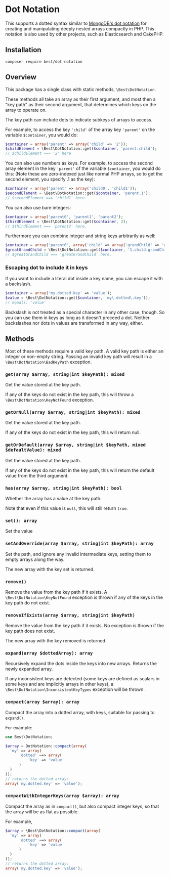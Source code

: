 # Dot Notation

This supports a dotted syntax similar to [MongoDB's dot notation][1] for creating
and manipulating deeply nested arrays compactly in PHP. This notation is also used by 
other projects, such as Elasticsearch and CakePHP.

## Installation

```
composer require best/dot-notation
```

## Overview

This package has a single class with static methods, `\Best\DotNotation`.

These methods all take an array as their first argument, and most then a "key path" as their
second argument, that determines which keys on the array to operate on.

The key path can include dots to indicate subkeys of arrays to access.

For example, to access the key `'child'` of the array key `'parent'` on the variable 
`$container`, you would do:

```php
$container = array('parent' => array('child' => '2')); 
$childElement = \Best\DotNotation::get($container, 'parent.child');
// $childElement === '2' here

```
You can also use numbers as keys. For example, to access the second array element in the key `'parent'` of the variable
`$container`, you would do this: (Note these are zero-indexed just like normal PHP arrays, so to 
get the second element, you specify .1 as the key):

```php
$container = array('parent' => array('child0', 'child1'));
$secondElement = \Best\DotNotation::get($container, 'parent.1');
// $secondElement === 'child1' here.
```

You can also use bare integers:

```php
$container = array('parent0', 'parent1', 'parent2');
$thirdElement = \Best\DotNotation::get($container, 2);
// $thirdElement === 'parent2' here.
```

Furthermore you can combine integer and string keys arbitrarily 
as well:

```php
$container = array('parent0', array('child' => array('grandChild' => 'greatGrandChild'))));
$greatGrandChild = \Best\DotNotation::get($container, '1.child.grandChild')
// $greatGrandChild === 'greatGrandChild' here.
```

### Escaping dot to include it in keys

If you want to include a literal dot inside a key name, you can escape it with a backslash.

```php
$container = array('my.dotted.key' => 'value');
$value = \Best\DotNotation::get($container, 'my\.dotted\.key'));
// equals: 'value'
```

Backslash is not treated as a special character in any other case, though. So you
can use them in keys as long as it doesn't preceed a dot. Neither backslashes nor dots
in values are transformed in any way, either.
 
## Methods

Most of these methods require a valid key path. A valid key path is
either an integer or non-empty string. Passing an invalid key path will
result in a `\Best\DotNotation\BadKeyPath` exception.

### `get(array $array, string|int $keyPath): mixed`

Get the value stored at the key path.

If any of the keys do not exist in the key path, this will 
throw a `\Best\DotNotation\KeyNotFound` exception.

### `getOrNull(array $array, string|int $keyPath): mixed`

Get the value stored at the key path.

If any of the keys do not exist in the key path, this will
return null.

### `getOrDefault(array $array, string|int $keyPath, mixed $defaultValue): mixed`

Get the value stored at the key path.

If any of the keys do not exist in the key path, this will
return the default value from the third argument.

### `has(array $array, string|int $keyPath): bool`

Whether the array has a value at the key path.

Note that even if this value is `null`, this will still
return `true`.

### `set(): array`

Set the value 

### `setAndOverride(array $array, string|int $keyPath): array`

Set the path, and ignore any invalid intermediate keys, setting them to empty
arrays along the way.

The new array with the key set is returned.
 
### `remove()`

Remove the value from the key path if it exists. A `\Best\DotNotation\KeyNotFound` exception is thrown
if any of the keys in the key path do not exist.

### `removeIfExists(array $array, string|int $keyPath)`

Remove the value from the key path if it exists. No exception is thrown
if the key path does not exist. 

The new array with the key removed is returned.

### `expand(array $dottedArray): array`

Recursively expand the dots inside the keys into new arrays. Returns the newly expanded array.

If any inconsistent keys are detected (some keys are defined as scalars in some keys and are implicitly
arrays in other keys), a `\Best\DotNotation\InconsistentKeyTypes`
exception will be thrown.

### `compact(array $array): array`

Compact the array into a dotted array, with keys, suitable for passing
to `expand()`.

For example:

```php
use Best\DotNotation;

$array = DotNotation::compact(array(
  'my' => array(
      'dotted' ==> array(
          'key' => 'value'
      )
  )
));
// returns the dotted array:
array('my.dotted.key' => 'value');
```

### `compactWithIntegerKeys(array $array): array`

Compact the array as in `compact()`, but also compact integer keys,
so that the array will be as flat as possible.

For example,

```php
$array = \Best\DotNotation::compact(array(
  'my' => array(
      'dotted' ==> array(
          'key' => 'value'
      )
  )
));
// returns the dotted array:
array('my.dotted.key' => 'value');
```

[1]: http://docs.mongodb.org/manual/core/document/#dot-notation
[2]: http://framework.zend.com/

